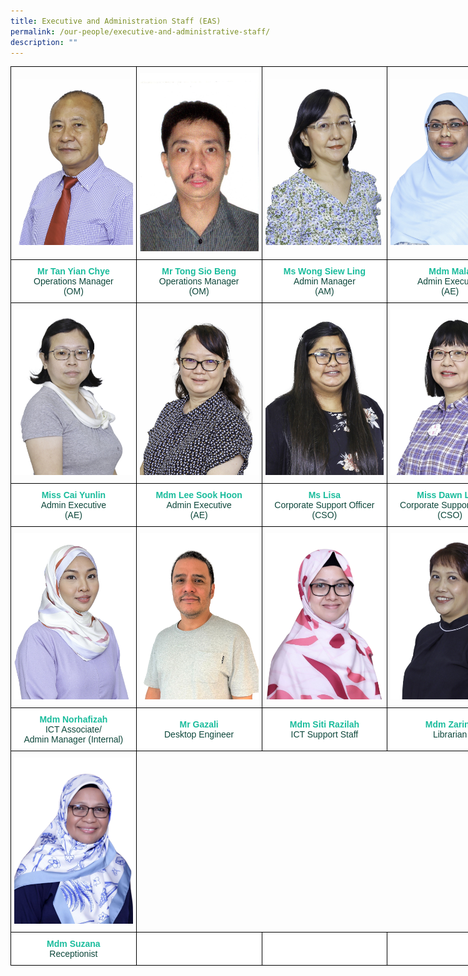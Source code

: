 ```yaml
---
title: Executive and Administration Staff (EAS)
permalink: /our-people/executive-and-administrative-staff/
description: ""
---
```

<style type="text/css">
.tg  {border-collapse:collapse;border-spacing:0;margin:0px auto;}
.tg td{border-color:black;border-style:solid;border-width:1px;font-family:Arial, sans-serif;font-size:14px;
  overflow:hidden;padding:10px 5px;word-break:normal;}
.tg th{border-color:black;border-style:solid;border-width:1px;font-family:Arial, sans-serif;font-size:14px;
  font-weight:normal;overflow:hidden;padding:10px 5px;word-break:normal;}
.tg .tg-yhj3{background-color:#FFF;color:#0C463A;text-align:center;vertical-align:middle}
.tg .tg-nrix{text-align:center;vertical-align:middle}
</style>
<table class="tg" style="undefined;table-layout: fixed; width: 804px">
<colgroup>
<col style="width: 201px">
<col style="width: 201px">
<col style="width: 201px">
<col style="width: 201px">
</colgroup>
<tbody>
<tr>
    <td class="tg-nrix"><img src="/images/eas1.jpeg"></td>
	  <td class="tg-nrix"><img src="/images/mr%20frederick_om.jpeg"></td>
    <td class="tg-nrix"><img src="/images/eas3.jpeg"></td>
    <td class="tg-nrix"><img src="/images/eas4.jpeg"></td>
</tr>
<tr>
<td style="text-align:center" class="tg-yhj3">
<span style="font-weight:bold"><a href="mailto:tan_yian_chye@moe.edu.sg" target="_blank" rel="noopener noreferrer" style="text-decoration:none; color:#1ABC9C">Mr Tan Yian Chye</a></span><br>Operations Manager<br>(OM)</td>
<td style="text-align:center" class="tg-yhj3">
<span style="font-weight:bold"><a href="mailto:tong_sio_beng@moe.edu.sg" target="_blank" rel="noopener noreferrer" style="text-decoration:none; color:#1ABC9C">Mr Tong Sio Beng</a></span><br>Operations Manager<br>(OM)</td>
	
<td style="text-align:center" class="tg-yhj3">
<span style="font-weight:bold"><a href="mailto:wong_siew_ling@moe.edu.sg" target="_blank" rel="noopener noreferrer" style="text-decoration:none; color:#1ABC9C">Ms Wong Siew Ling</a></span><br>Admin Manager<br>(AM)</td>

<td style="text-align:center" class="tg-yhj3"><span style="font-weight:bold"><a href="mailto:mala_ramiah@moe.edu.sg" target="_blank" rel="noopener noreferrer" style="text-decoration:none; color:#1ABC9C">Mdm Mala</a></span><br>Admin Executive<br>(AE)
</td>
</tr>

<tr>
    <td class="tg-nrix"><img src="/images/eas6.jpeg"></td>
	  <td class="tg-nrix"><img src="/images/eas5.jpeg"></td>
    <td class="tg-nrix"><img src="/images/eas7.jpeg"></td>
    <td class="tg-nrix"><img src="/images/eas8.jpeg"></td>
</tr>

<tr>
<td style="text-align:center" class="tg-yhj3"><span style="font-weight:bold"><a href="mailto:cai_yunlin@moe.edu.sg" target="_blank" rel="noopener noreferrer" style="text-decoration:none; color:#1ABC9C">Miss Cai Yunlin</a></span><br>Admin Executive<br>(AE)</td>

<td style="text-align:center" class="tg-yhj3"><span style="font-weight:bold">
<a href="mailto:lee_sook_hoon@moe.edu.sg" target="_blank" rel="noopener noreferrer" style="text-decoration:none; color:#1ABC9C">Mdm Lee Sook Hoon</a></span><br>Admin Executive<br>(AE)
</td>
<td style="text-align:center" class="tg-yhj3">
<span style="font-weight:bold"><a href="mailto:hairulnisha_mohd_yusoff@moe.edu.sg" target="_blank" rel="noopener noreferrer" style="text-decoration:none; color:#1ABC9C">Ms Lisa</a></span><br>Corporate Support Officer (CSO)<br>
</td>
    
<td style="text-align:center" class="tg-yhj3"><span style="font-weight:bold"><a href="mailto:lum_git_har@moe.edu.sg" target="_blank" rel="noopener noreferrer" style="text-decoration:none; color:#1ABC9C">Miss Dawn Lum</a></span><br>Corporate Support Officer (CSO)
</td>

 </tr>
 <tr>
    <td class="tg-nrix"><img src="/images/eas10.jpeg"></td>
    <td class="tg-nrix"><img src="/images/Gazali_VER2.jpg"></td>
		<td class="tg-nrix"><img src="/images/test12.jpg"></td>
	 <td class="tg-nrix"><img src="/images/eas9.jpeg"></td>
 </tr>
<tr>
<td style="text-align:center" class="tg-yhj3"><span style="font-weight:bold"><a href="mailto:norhafizah_pungut@moe.edu.sg" target="_blank" rel="noopener noreferrer" style="text-decoration:none; color:#1ABC9C">Mdm Norhafizah</a></span><br>ICT Associate/<br> Admin Manager (Internal)
</td>

<td style="text-align:center" class="tg-yhj3"><span style="font-weight:bold;color:#1ABC9C">Mr Gazali</span><br>Desktop Engineer<br>
</td>

<td style="text-align:center" class="tg-yhj3"><span style="font-weight:bold;color:#1ABC9C">Mdm Siti Razilah</span><br>ICT Support Staff<br>
</td>
	
<td style="text-align:center" class="tg-yhj3">
<span style="font-weight:bold"><a href="mailto:Zarina.Munaris@staff.spydus.com.sg" target="_blank" rel="noopener noreferrer" style="text-decoration:none; color:#1ABC9C">Mdm Zarina</a></span><br>Librarian<br>
</td>
</tr>
<tr>
		<td class="tg-nrix"><img src="/images/eas13v2.jpg"></td>
</tr>
<tr>
	<td style="text-align:center" class="tg-yhj3"><span style="font-weight:bold;color:#1ABC9C">Mdm Suzana</span><br>Receptionist<br></td>
	<td style="text-align:center" class="tg-yhj3"></td>
	<td style="text-align:center" class="tg-yhj3"></td>
	<td style="text-align:center" class="tg-yhj3"></td>
</tr></tbody>
</table>